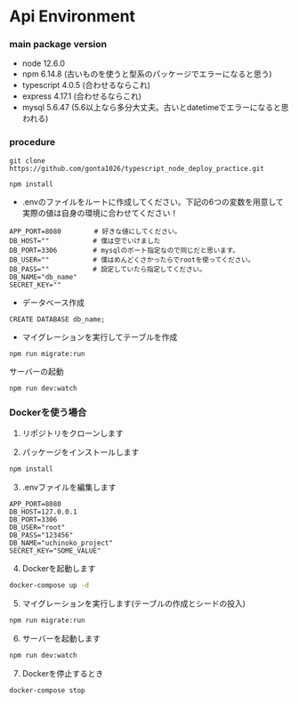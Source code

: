 # Api Environment
### main package version
- node 12.6.0
- npm 6.14.8 (古いものを使うと型系のパッケージでエラーになると思う)
- typescript 4.0.5 (合わせるならこれ) 
- express 4.17.1 (合わせるならこれ)
- mysql 5.6.47 (5.6以上なら多分大丈夫。古いとdatetimeでエラーになると思われる)

### procedure
```
git clone https://github.com/gonta1026/typescript_node_deploy_practice.git
```
```
npm install
```
- .envのファイルをルートに作成してください。下記の6つの変数を用意して実際の値は自身の環境に合わせてください！
```
APP_PORT=8080　　　　　# 好きな値にしてください。
DB_HOST=""           # 僕は空でいけました
DB_PORT=3306         # mysqlのポート指定なので同じだと思います。
DB_USER=""           # 僕はめんどくさかったらでrootを使ってください。
DB_PASS=""　　　　　　 # 設定していたら指定してください。
DB_NAME="db_name"
SECRET_KEY=""
```
- データベース作成
```
CREATE DATABASE db_name;
```
- マイグレーションを実行してテーブルを作成
```
npm run migrate:run
```
サーバーの起動
```
npm run dev:watch
```

### Dockerを使う場合
1. リポジトリをクローンします

2. パッケージをインストールします
```bash
npm install
```

3. .envファイルを編集します
```env
APP_PORT=8080
DB_HOST=127.0.0.1
DB_PORT=3306
DB_USER="root"
DB_PASS="123456"
DB_NAME="uchinoko_project"
SECRET_KEY="SOME_VALUE"
```

4. Dockerを起動します
```bash
docker-compose up -d
```

5. マイグレーションを実行します(テーブルの作成とシードの投入)
```bash
npm run migrate:run
```

6. サーバーを起動します
```bash
npm run dev:watch
```

7. Dockerを停止するとき
```bash
docker-compose stop
```